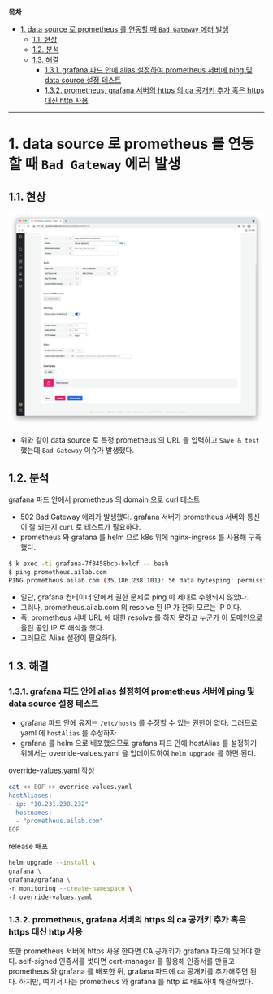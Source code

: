 **목차**

- [1. data source 로 prometheus 를 연동할 때 `Bad Gateway` 에러 발생](#1-data-source-로-prometheus-를-연동할-때-bad-gateway-에러-발생)
  - [1.1. 현상](#11-현상)
  - [1.2. 분석](#12-분석)
  - [1.3. 해결](#13-해결)
    - [1.3.1. grafana 파드 안에 alias 설정하여 prometheus 서버에 ping 및 data source 설정 테스트](#131-grafana-파드-안에-alias-설정하여-prometheus-서버에-ping-및-data-source-설정-테스트)
    - [1.3.2. prometheus, grafana 서버의 https 의 ca 공개키 추가 혹은 https 대신 http 사용](#132-prometheus-grafana-서버의-https-의-ca-공개키-추가-혹은-https-대신-http-사용)

---

# 1. data source 로 prometheus 를 연동할 때 `Bad Gateway` 에러 발생

## 1.1. 현상

![](/.uploads/2021-08-15-01-55-30.png)

- 위와 같이 data source 로 특정 prometheus 의 URL 을 입력하고 `Save & test` 했는데 `Bad Gateway` 이슈가 발생했다.

## 1.2. 분석

grafana 파드 안에서 prometheus 의 domain 으로 curl 테스트

- 502 Bad Gateway 에러가 발생했다. grafana 서버가 prometheus 서버와 통신이 잘 되는지 `curl` 로 테스트가 필요하다.
- prometheus 와 grafana 를 helm 으로 k8s 위에 nginx-ingress 를 사용해 구축했다.

``` bash
$ k exec -ti grafana-7f8458bcb-bxlcf -- bash
$ ping prometheus.ailab.com
PING prometheus.ailab.com (35.186.238.101): 56 data bytesping: permission denied (are you root?)
```

- 일단, grafana 컨테이너 안에서 권한 문제로 ping 이 제대로 수행되지 않았다.
- 그러나, prometheus.ailab.com 의 resolve 된 IP 가 전혀 모르는 IP 이다.
- 즉, prometheus 서버 URL 에 대한 resolve 를 하지 못하고 누군가 이 도메인으로 올린 공인 IP 로 해석을 했다.
- 그러므로 Alias 설정이 필요하다.

## 1.3. 해결

### 1.3.1. grafana 파드 안에 alias 설정하여 prometheus 서버에 ping 및 data source 설정 테스트

- grafana 파드 안에 유저는 `/etc/hosts` 를 수정할 수 있는 권한이 없다. 그러므로 yaml 에 `hostAlias` 를 수정하자
- grafana 를 helm 으로 배포했으므로 grafana 파드 안에 hostAlias 를 설정하기 위해서는 override-values.yaml 을 업데이트하여 `helm upgrade` 를 하면 된다.

override-values.yaml 작성

``` bash
cat << EOF >> override-values.yaml
hostAliases:
- ip: "10.231.238.232"
  hostnames:
  - "prometheus.ailab.com"  
EOF
```

release 배포

``` bash
helm upgrade --install \
grafana \
grafana/grafana \
-n monitoring --create-namespace \
-f override-values.yaml
```

### 1.3.2. prometheus, grafana 서버의 https 의 ca 공개키 추가 혹은 https 대신 http 사용

또한 prometheus 서버에 https 사용 한다면 CA 공개키가 grafana 파드에 있어야 한다.
self-signed 인증서를 썻다면 cert-manager 를 활용해 인증서를 만들고 prometheus 와 grafana 를 배포한 뒤, grafana 파드에 ca 공개키를 추가해주면 된다.
하지만, 여기서 나는 prometheus 와 grafana 를 http 로 배포하여 해결하였다.